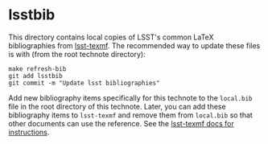 # lsstbib

This directory contains local copies of LSST's common LaTeX bibliographies from [lsst-texmf](https://github.com/lsst/lsst-texmf/tree/master/texmf/bibtex/bib).
The recommended way to update these files is with (from the root technote directory):

```
make refresh-bib
git add lsstbib
git commit -m "Update lsst bibliographies"
```

Add new bibliography items specifically for this technote to the `local.bib` file in the root directory of this technote.
Later, you can add these bibliography items to `lsst-texmf` and remove them from `local.bib` so that other documents can use the reference.
See the [lsst-texmf docs for instructions](https://lsst-texmf.lsst.io/developer.html#updating-bibliographies).
